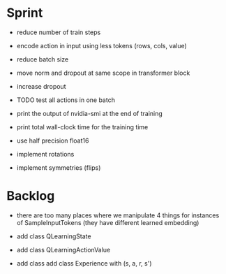 # Sprint

- reduce number of train steps
- encode action in input using less tokens (rows, cols, value)
- reduce batch size
- move norm and dropout at same scope in transformer block
- increase dropout

- TODO test all actions in one batch
- print the output of nvidia-smi at the end of training
- print total wall-clock time for the training time

- use half precision float16
- implement rotations
- implement symmetries (flips)

# Backlog

- there are too many places where we manipulate 4 things for instances of SampleInputTokens (they have different learned embedding)
- add class QLearningState
- add class QLearningActionValue

- add class add class Experience with (s, a, r, s')

